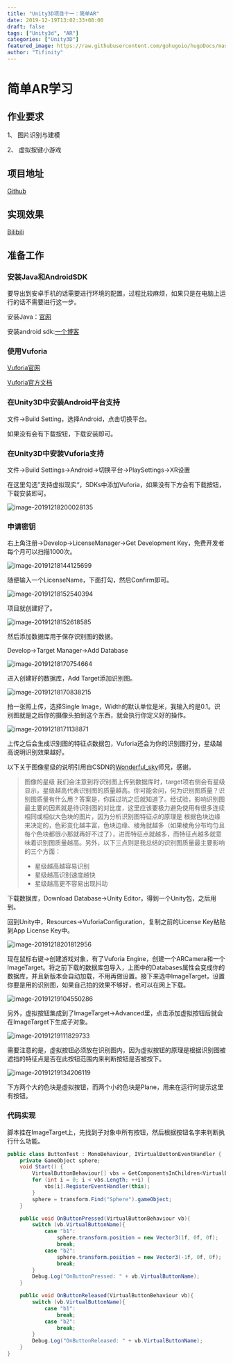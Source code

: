 ```yaml
---
title: "Unity3D项目十一：简单AR"
date: 2019-12-19T13:02:33+08:00
draft: false
tags: ["Unity3d", "AR"] 
categories: ["Unity3D"]    
featured_image: https://raw.githubusercontent.com/gohugoio/hugoDocs/master/content/en/news/0.48-relnotes/featured-hugo-48-poster.png  
author: "Tifinity"  
---
```


# 简单AR学习

## 作业要求

1、 图片识别与建模

2、 虚拟按键小游戏

## 项目地址

[Github](https://github.com/Tifinity/Unity3D-Learning/tree/master/项目十一：简单AR)

## 实现效果

[Bilibili](https://www.bilibili.com/video/av79825685/)

## 准备工作

### 安装Java和AndroidSDK

要导出到安卓手机的话需要进行环境的配置，过程比较麻烦，如果只是在电脑上运行的话不需要进行这一步。

安装Java：[官网](https://www.java.com/zh_CN/)

安装android sdk:[一个博客](https://blog.csdn.net/Akatsuki__Itachi/article/details/90813230)

### 使用Vuforia

[Vuforia官网](https://developer.vuforia.com)

[Vuforia官方文档](https://library.vuforia.com/articles/Training/getting-started-with-vuforia-in-unity.html)

### 在Unity3D中安装Android平台支持

文件->Build Setting，选择Android，点击切换平台。

如果没有会有下载按钮，下载安装即可。

### 在Unity3D中安装Vuforia支持

文件->Build Settings->Android->切换平台->PlaySettings->XR设置

在这里勾选”支持虚拟现实“，SDKs中添加Vuforia，如果没有下方会有下载按钮，下载安装即可。

![image-20191218200028135](https://github.com/Tifinity/MyImage/raw/master/Unity3D/hw11/image-20191218200028135.png)

### 申请密钥

右上角注册->Develop->LicenseManager->Get Development Key，免费开发者每个月可以扫描1000次。

![image-20191218144125699](https://github.com/Tifinity/MyImage/raw/master/Unity3D/hw11/image-20191218144125699.png)

随便输入一个LicenseName，下面打勾，然后Confirm即可。

![image-20191218152540394](https://github.com/Tifinity/MyImage/raw/master/Unity3D/hw11/image-20191218152540394.png)

项目就创建好了。

![image-20191218152618585](https://github.com/Tifinity/MyImage/raw/master/Unity3D/hw11/image-20191218152618585.png)

然后添加数据库用于保存识别图的数据。

Develop->Target Manager->Add Database

![image-20191218170754664](https://github.com/Tifinity/MyImage/raw/master/Unity3D/hw11/image-20191218170754664.png)

进入创建好的数据库，Add Target添加识别图。

![image-20191218170838215](https://github.com/Tifinity/MyImage/raw/master/Unity3D/hw11/image-20191218170838215.png)

拍一张照上传，选择Single Image，Width的默认单位是米，我输入的是0.1。识别图就是之后你的摄像头拍到这个东西，就会执行你定义好的操作。

![image-20191218171138871](https://github.com/Tifinity/MyImage/raw/master/Unity3D/hw11/image-20191218171138871.png)

上传之后会生成识别图的特征点数据包，Vuforia还会为你的识别图打分，星级越高说明识别效果越好。

以下关于图像星级的说明引用自CSDN的[Wonderful_sky](https://blog.csdn.net/Wonderful_sky/article/details/80744334)师兄，感谢。

> 图像的星级
> 我们会注意到将识别图上传到数据库时，target项右侧会有星级显示，星级越高代表识别图的质量越高。你可能会问，何为识别图质量？识别图质量有什么用？答案是，你踩过坑之后就知道了。经试验，影响识别图最主要的因素就是待识别图的对比度，这里应该要极力避免使用有很多连续相同或相似大色块的图片，因为分析识别图特征点的原理是 根据色块边缘 来决定的，色彩变化越丰富，色块边缘、棱角就越多（如果棱角分布均匀且每个色块都很小那就再好不过了），进而特征点就越多，而特征点越多就意味着识别图质量越高。另外，以下三点则是我总结的识别图质量最主要影响的三个方面：
>
> - 星级越高越容易识别
> - 星级越高识别速度越快
> - 星级越高更不容易出现抖动

下载数据库，Download Database->Unity Editor，得到一个Unity包，之后用到。

回到Unity中，Resources->VuforiaConfiguration，复制之前的License Key粘贴到App License Key中。

![image-20191218201812956](https://github.com/Tifinity/MyImage/raw/master/Unity3D/hw11/image-20191218201812956.png)

现在鼠标右键->创建游戏对象，有了Vuforia Engine，创建一个ARCamera和一个ImageTarget。将之前下载的数据库包导入，上图中的Databases属性会变成你的数据库，并且新版本会自动加载，不用再做设置。接下来选中ImageTarget，设置你要是用的识别图，如果自己拍的效果不够好，也可以在网上下载。

![image-20191219104550286](https://github.com/Tifinity/MyImage/raw/master/Unity3D/hw11/image-20191219104550286.png)

另外，虚拟按钮集成到了ImageTarget->Advanced里，点击添加虚拟按钮后就会在ImageTarget下生成子对象。

![image-20191219111829733](https://github.com/Tifinity/MyImage/raw/master/Unity3D/hw11/image-20191219111829733.png)

需要注意的是，虚拟按钮必须放在识别图内，因为虚拟按钮的原理是根据识别图被遮挡的特征点是否在此按钮范围内来判断按钮是否被按下。

![image-20191219134206119](https://github.com/Tifinity/MyImage/raw/master/Unity3D/hw11/image-20191219134206119.png)

下方两个大的色块是虚拟按钮，而两个小的色块是Plane，用来在运行时提示这里有按钮。

### 代码实现

脚本挂在ImageTarget上，先找到子对象中所有按钮，然后根据按钮名字来判断执行什么功能。

~~~C#
public class ButtonTest : MonoBehaviour, IVirtualButtonEventHandler { 
    private GameObject sphere;
    void Start() {
        VirtualButtonBehaviour[] vbs = GetComponentsInChildren<VirtualButtonBehaviour>(); 
        for (int i = 0; i < vbs.Length; ++i) {
            vbs[i].RegisterEventHandler(this);
        }
        sphere = transform.Find("Sphere").gameObject;
    }

    public void OnButtonPressed(VirtualButtonBehaviour vb){
        switch (vb.VirtualButtonName){
            case "b1":
                sphere.transform.position = new Vector3(1f, 0f, 0f);
                break;
            case "b2":
                sphere.transform.position = new Vector3(-1f, 0f, 0f);
                break;
        }
        Debug.Log("OnButtonPressed: " + vb.VirtualButtonName);
    }

    public void OnButtonReleased(VirtualButtonBehaviour vb){
        switch (vb.VirtualButtonName){
            case "b1":
                break;
            case "b2":
                break;
        }
        Debug.Log("OnButtonReleased: " + vb.VirtualButtonName);
    }
}
~~~
